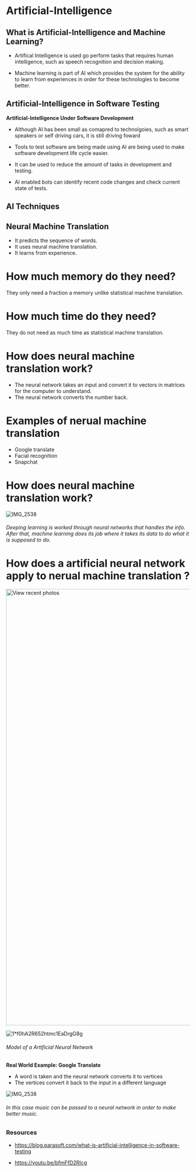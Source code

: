 # Artificial-Intelligence

## What is Artificial-Intelligence and Machine Learning?

- Artifical Intelligence is used go perform tasks that requires human intelligence, such as speech recognition and decision making. 

- Machine learning is part of AI which provides the system for the ability to learn from experiences in order for these 
technologies to become better.


## Artificial-Intelligence in Software Testing

**Artificial-Intelligence Under Software Development**

- Although AI has been small as comapred to technolgoies, such as smart speakers or self driving cars, it is still driving foward

- Tools to test software are being made using AI are being used to make software development life cycle easier.

- It can be used to reduce the amount of tasks in development and testing.

- AI enabled bots can identify recent code changes and check current state of tests.

## AI Techniques 

## Neural Machine Translation 

- It predicts the sequence of words.
- It uses neural machine translation. 
- It learns from experience.

# How much memory do they need?
  They only need a fraction a memory unlike statistical machine translation.
  
# How much time do they need?
  They do not need as much time as statistical machine translation.
  
# How does neural machine translation work?
 - The neural network takes an input and convert it to vectors in matrices for the computer to understand.
 - The neural network converts the number back.

# Examples of nerual machine translation

- Google translate
- Facial recognition
- Snapchat

#  How does neural machine translation work?

![IMG_2538](https://user-images.githubusercontent.com/42160652/71714782-24fffd00-2ddd-11ea-85f4-bb8a7ad94914.jpeg)

###### Deeping learning is worked through neural networks that handles the info. After that, machine learning does its job where it takes its data to do what it is supposed to do.

# How does a artificial neural network apply to nerual machine translation ?

<img width="1194" alt="View recent photos" src="https://user-images.githubusercontent.com/42160652/71714646-b3c04a00-2ddc-11ea-92f1-f5c4b13f2c24.png">

![1*f0hA2R652htmc1EaDrgG8g](https://user-images.githubusercontent.com/42160652/71711505-6b4e5f80-2dcf-11ea-8fee-a43e008d088d.png)

###### Model of a Artificial Neural Network

**Real World Example: Google Translate**

- A word is taken and the neural network converts it to vertices
- The vertices convert it back to the input in a different language 

![IMG_2538](https://user-images.githubusercontent.com/42160652/71714782-24fffd00-2ddd-11ea-85f4-bb8a7ad94914.jpeg)

###### In this case music can be passed to a neural network in order to make better music.


























### Resources

- https://blog.parasoft.com/what-is-artificial-intelligence-in-software-testing

- https://youtu.be/bfmFfD2RIcg

